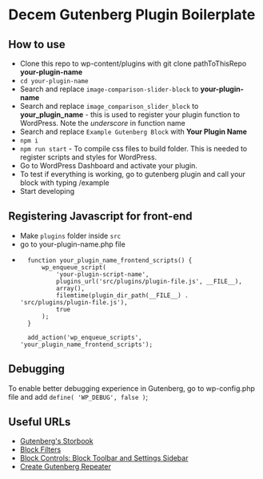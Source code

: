 # Decem Gutenberg Plugin Boilerplate

## How to use

- Clone this repo to wp-content/plugins with git clone pathToThisRepo **your-plugin-name**
- `cd your-plugin-name`
- Search and replace `image-comparison-slider-block` to **your-plugin-name**
- Search and replace `image_comparison_slider_block` to **your_plugin_name** - this is used to register your plugin function to WordPress. Note the _underscore_ in function name
- Search and replace `Example Gutenberg Block` with **Your Plugin Name**
- `npm i`
- `npm run start` - To compile css files to build folder. This is needed to register scripts and styles for WordPress.
- Go to WordPress Dashboard and activate your plugin.
- To test if everything is working, go to gutenberg plugin and call your block with typing /example
- Start developing

## Registering Javascript for front-end

- Make `plugins` folder inside `src`
- go to your-plugin-name.php file
- ```
    function your_plugin_name_frontend_scripts() {
        wp_enqueue_script(
            'your-plugin-script-name',
            plugins_url('src/plugins/plugin-file.js', __FILE__),
            array(),
            filemtime(plugin_dir_path(__FILE__) . 'src/plugins/plugin-file.js'),
            true
        );
    }

    add_action('wp_enqueue_scripts', 'your_plugin_name_frontend_scripts');
  ```

## Debugging

To enable better debugging experience in Gutenberg, go to wp-config.php file and add `define( 'WP_DEBUG', false )`;

## Useful URLs

- [Gutenberg's Storbook](https://wordpress.github.io/gutenberg/?path=/story/)
- [Block Filters](https://developer.wordpress.org/block-editor/developers/filters/block-filters/)
- [Block Controls: Block Toolbar and Settings Sidebar](https://developer.wordpress.org/block-editor/tutorials/block-tutorial/block-controls-toolbar-and-sidebar/)
- [Create Gutenberg Repeater](https://www.run2.co.uk/insights/create-a-repeater-field-with-gutenberg/)
